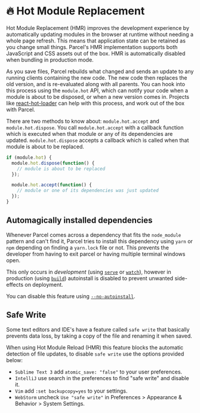 # 🔥 Hot Module Replacement

Hot Module Replacement (HMR) improves the development experience by automatically updating modules in the browser at runtime without needing a whole page refresh. This means that application state can be retained as you change small things. Parcel's HMR implementation supports both JavaScript and CSS assets out of the box. HMR is automatically disabled when bundling in production mode.

As you save files, Parcel rebuilds what changed and sends an update to any running clients containing the new code. The new code then replaces the old version, and is re-evaluated along with all parents. You can hook into this process using the `module.hot` API, which can notify your code when a module is about to be disposed, or when a new version comes in. Projects like [react-hot-loader](https://github.com/gaearon/react-hot-loader) can help with this process, and work out of the box with Parcel.

There are two methods to know about: `module.hot.accept` and `module.hot.dispose`. You call `module.hot.accept` with a callback function which is executed when that module or any of its dependencies are updated. `module.hot.dispose` accepts a callback which is called when that module is about to be replaced.

```javascript
if (module.hot) {
  module.hot.dispose(function() {
    // module is about to be replaced
  });

  module.hot.accept(function() {
    // module or one of its dependencies was just updated
  });
}
```

## Automagically installed dependencies

Whenever Parcel comes across a dependency that fits the `node_module` pattern and can't find it, Parcel tries to install this dependency using `yarn` or `npm` depending on finding a `yarn.lock` file or not. This prevents the developer from having to exit parcel or having multiple terminal windows open.

This only occurs in _development_ (using [`serve`](cli.md#serve) or [`watch`](cli.md#watch)), however in production (using [`build`](cli.md#build)) autoinstall is disabled to prevent unwanted side-effects on deployment.

You can disable this feature using [`--no-autoinstall`](cli.md#disable-autoinstall).

## Safe Write

Some text editors and IDE's have a feature called `safe write` that basically prevents data loss, by taking a copy of the file and renaming it when saved.

When using Hot Module Reload (HMR) this feature blocks the automatic detection of file updates, to disable `safe write` use the options provided below:

- `Sublime Text 3` add `atomic_save: "false"` to your user preferences.
- `IntelliJ` use search in the preferences to find "safe write" and disable it.
- `Vim` add `:set backupcopy=yes` to your settings.
- `WebStorm` uncheck `Use "safe write"` in Preferences > Appearance & Behavior > System Settings.
